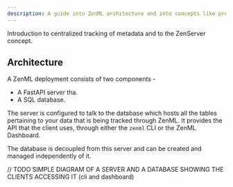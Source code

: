 ```yaml
---
description: A guide into ZenML architecture and into concepts like providers, deployers and more!
---
```


Introduction to centralized tracking of metadata and to the ZenServer concept.

## Architecture

A ZenML deployment consists of two components -
- A FastAPI server tha.
- A SQL database.

The server is configured to talk to the database which hosts all the tables pertaining to your data that is being tracked through ZenML. It provides the API that the client uses, through either the `zenml` CLI or the ZenML Dashboard.

The database is decoupled from this server and can be created and managed independently of it.

// TODO SIMPLE DIAGRAM OF A SERVER AND A DATABASE SHOWING THE CLIENTS ACCESSING IT (cli and dashboard)